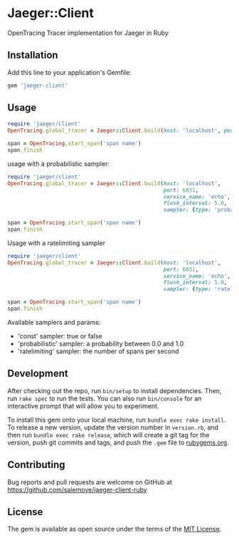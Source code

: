 # Jaeger::Client

OpenTracing Tracer implementation for Jaeger in Ruby

## Installation

Add this line to your application's Gemfile:

```ruby
gem 'jaeger-client'
```

## Usage

```ruby
require 'jaeger/client'
OpenTracing.global_tracer = Jaeger::Client.build(host: 'localhost', port: 6831, service_name: 'echo')

span = OpenTracing.start_span('span name')
span.finish
```

usage with a probabilistic sampler:

```ruby
require 'jaeger/client'
OpenTracing.global_tracer = Jaeger::Client.build(host: 'localhost',
                                                 port: 6831,
                                                 service_name: 'echo',
                                                 flush_interval: 5.0,
                                                 sampler: {type: 'probabilistic', param: 0.001})

span = OpenTracing.start_span('span name')
span.finish
```

Usage with a ratelimiting sampler

```ruby
require 'jaeger/client'
OpenTracing.global_tracer = Jaeger::Client.build(host: 'localhost',
                                                 port: 6831,
                                                 service_name: 'echo',
                                                 flush_interval: 5.0,
                                                 sampler: {type: 'ratelimiting', param: 1})

span = OpenTracing.start_span('span name')
span.finish
```

Available samplers and params:
- 'const' sampler: true or false
- 'probabilistic' sampler: a probability between 0.0 and 1.0
- 'ratelimiting' sampler: the number of spans per second


## Development

After checking out the repo, run `bin/setup` to install dependencies. Then, run `rake spec` to run the tests. You can also run `bin/console` for an interactive prompt that will allow you to experiment.

To install this gem onto your local machine, run `bundle exec rake install`. To release a new version, update the version number in `version.rb`, and then run `bundle exec rake release`, which will create a git tag for the version, push git commits and tags, and push the `.gem` file to [rubygems.org](https://rubygems.org).

## Contributing

Bug reports and pull requests are welcome on GitHub at https://github.com/salemove/jaeger-client-ruby


## License

The gem is available as open source under the terms of the [MIT License](http://opensource.org/licenses/MIT).
